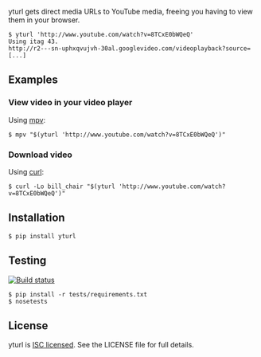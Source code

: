 yturl gets direct media URLs to YouTube media, freeing you having to view them
in your browser.

```
$ yturl 'http://www.youtube.com/watch?v=8TCxE0bWQeQ'
Using itag 43.
http://r2---sn-uphxqvujvh-30al.googlevideo.com/videoplayback?source=[...]
```

## Examples

### View video in your video player

Using [mpv][]:

```
$ mpv "$(yturl 'http://www.youtube.com/watch?v=8TCxE0bWQeQ')"
```

[mpv]: http://mpv.io

### Download video

Using [curl][]:

```
$ curl -Lo bill_chair "$(yturl 'http://www.youtube.com/watch?v=8TCxE0bWQeQ')"
```

[curl]: http://curl.haxx.se

## Installation

    $ pip install yturl

## Testing

[![Build status][travis-image]][travis-builds]

    $ pip install -r tests/requirements.txt
    $ nosetests

[travis-builds]: https://travis-ci.org/cdown/yturl
[travis-image]: https://travis-ci.org/cdown/yturl.png?branch=master

## License

yturl is [ISC licensed][isc]. See the LICENSE file for full details.

[isc]: http://en.wikipedia.org/wiki/ISC_license
